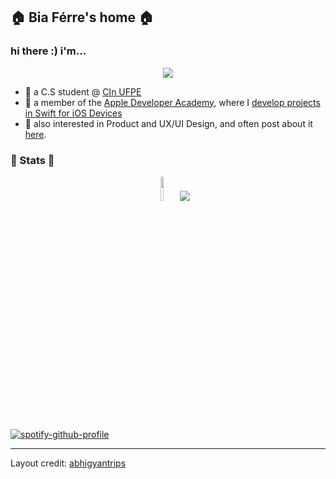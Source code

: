 <h2 align="left">
  <b>🏠 Bia Férre's home 🏠</b>
</h2>

### hi there :) i'm...

<div align="center">
  <img src="https://i.pinimg.com/564x/55/d7/2f/55d72f3cc21f4a5e1ccca6a0a2cef8ce.jpg">
</div>

- 🔖 a C.S student @ <a href="https://portal.cin.ufpe.br">CIn UFPE</a>
- 🍏 a member of the <a href="https://www.developeracademy.cin.ufpe.br">Apple Developer Academy</a>, where I <a href="https://github.com/stars/biaferre/lists/my-apps-for-ada">develop projects in Swift for iOS Devices</a>
- 🍵 also interested in Product and UX/UI Design, and often post about it <a href= "https://www.instagram.com/okbibia/">here</a>. 


<h3 align="left">
  <b>📐 Stats 📐</b>
</h3>

<p align="center">
<img height = "10%" src = "https://github-readme-stats.vercel.app/api?username=biaferre&theme=solarized-light&show_icons=true)"/>    
 <img src= "https://github-readme-stats.vercel.app/api/top-langs/?username=biaferre&theme=solarized-light&layout=compact"/>
</p>


<p align="center">  
  
  [![spotify-github-profile](https://spotify-github-profile.vercel.app/api/view?uid=bez.ferre&cover_image=true&theme=natemoo-re&show_offline=false&background_color=ffeccc&interchange=false&bar_color=53b14f&bar_color_cover=false)](https://spotify-github-profile.vercel.app/api/view?uid=bez.ferre&redirect=true)
  
</p>



------

Layout credit: [abhigyantrips](https://github.com/abhigyantrips)
